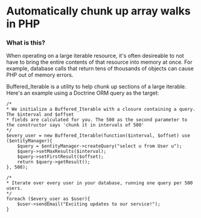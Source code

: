 # Automatically chunk up array walks in PHP

### What is this?

When operating on a large iterable resource, it's often desireable to not have to bring the entire contents of that resource into memory at once. For example, database calls that return tens of thousands of objects can cause PHP out of memory errors.

Buffered_Iterable is a utility to help chunk up sections of a large iterable. Here's an example using a Doctrine ORM query as the target:

	/*
	* We initialize a Buffered_Iterable with a closure containing a query. The $interval and $offset
	* fields are calculated for you. The 500 as the second parameter to the constructor says 'chunk it in intervals of 500'
	*/
	$every_user = new Buffered_Iterable(function($interval, $offset) use ($entityManager){
		$query = $entityManager->createQuery("select u from User u");
		$query->setMaxResults($interval);
		$query->setFirstResult($offset);
		return $query->getResult();
	}, 500);
	
	/*
	* Iterate over every user in your database, running one query per 500 users.
	*/
	foreach ($every_user as $user){
		$user->sendEmail("Exciting updates to our service!");
	}